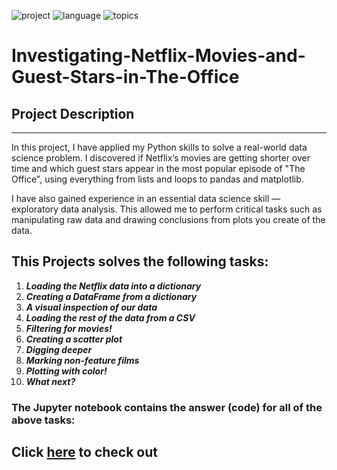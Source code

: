 ![project](https://img.shields.io/badge/Project-Data%20Science-blueviolet)
![language](https://img.shields.io/badge/Language-Python-success)
![topics](https://img.shields.io/badge/Topics%20Covered-Data%20Manipulation%2C%20Data%20Visualization%2C%20Programming-informational)


# Investigating-Netflix-Movies-and-Guest-Stars-in-The-Office
<!-- --- -->

## Project Description
---

In this project, I have applied my Python skills to solve a real-world data science problem. I discovered if Netflix’s movies are getting shorter over time and which guest stars appear in the most popular episode of "The Office", using everything from lists and loops to pandas and matplotlib.

I have also gained experience in an essential data science skill — exploratory data analysis. This allowed me to perform critical tasks such as manipulating raw data and drawing conclusions from plots you create of the data.

## This Projects solves the following tasks:
1. _**Loading the Netflix data into a dictionary**_
2. _**Creating a DataFrame from a dictionary**_
3. _**A visual inspection of our data**_
4. _**Loading the rest of the data from a CSV**_
5. _**Filtering for movies!**_
6. _**Creating a scatter plot**_
7. _**Digging deeper**_
8. _**Marking non-feature films**_
9. _**Plotting with color!**_
10. _**What next?**_

### The Jupyter notebook contains the answer (code) for all of the above tasks:

## Click [here](https://github.com/MohammedHamzaMalik/Investigating-Netflix-Movies-and-Guest-Stars-in-The-Office/blob/main/notebook.ipynb) to check out

